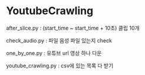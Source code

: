 # YoutubeCrawling
after_slice.py : (start_time ~ start_time + 10초) 클립 10개 

check_audio.py : 파일 음성 파일 있는지 check

one_by_one.py : 유튜브 url 영상 하나 다운 

youtube_crawling.py : csv에 있는 목록 다 받기 

